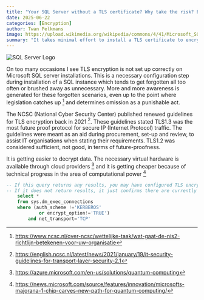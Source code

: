 ```yaml
---
title: "Your SQL Server without a TLS certificate? Why take the risk? Encrypt your traffic!"
date: 2025-06-22
categories: [Encryption]
author: Twan Pelkmans
image: https://upload.wikimedia.org/wikipedia/commons/4/41/Microsoft_SQL_Server_2025_icon.svg
summary: "It takes minimal effort to install a TLS certificate to encrypt the traffic between your client and the SQL Server. Every new operational database product provided by Microsoft now has encryption in flight by default. Why would you not do it for your current SQL installations? Do not expose your data especially when the amount of effort is minimal."
---
```

![SQL Server Logo](/assets/img/Picteo.jpg)

<!--### Introduction-->
On too many occasions I see TLS encryption is not set up correctly on Microsoft SQL server installations. This is a necessary configuration step during installation of a SQL instance which tends to get forgotten all too often or brushed away as unnecessary. 
More and more awareness is generated for these forgotten scenarios, even up to the point where legislation catches up [^1] and determines omission as a punishable act.


[^1]: https://www.ncsc.nl/over-ncsc/wettelijke-taak/wat-gaat-de-nis2-richtlijn-betekenen-voor-uw-organisatie

<!--### Briefly introduce the topic and its relevance.-->
The NCSC (National Cyber Security Center) published renewed guidelines for TLS encryption back in 2021 [^2]. These guidelines stated TLS1.3 was the most future proof protocol for secure IP (Internet Protocol) traffic. 
The guidelines were meant as an aid during procurement, set-up and review, to assist IT organisations when stating their requirements. TLS1.2 was considered sufficient, not good, in terms of future-proofness. 


[^2]: https://english.ncsc.nl/latest/news/2021/january/19/it-security-guidelines-for-transport-layer-security-2.1


<!--## Background-->
It is getting easier to decrypt data. The necessary virtual hardware is available through cloud providers [^3] and it is getting cheaper because of technical progress in the area of computational power [^4]  

[^3]: https://azure.microsoft.com/en-us/solutions/quantum-computing
[^4]: https://news.microsoft.com/source/features/innovation/microsofts-majorana-1-chip-carves-new-path-for-quantum-computing/


<!--# Provide context or background information.-->

<!--## Main Content-->

<!--### Subheading 1-->

<!--# Explain the first main point.-->

<!--### Subheading 2-->

<!--# Discuss the second main point.-->

<!--## Code Examples-->
```sql
-- If this query returns any results, you may have configured TLS encryption incorrectly
-- If it does not return results, it just confirms there are currently no uncompliant connections. It does not guarantee your configuration is correctly configured.
    select * 
    from sys.dm_exec_connections
    where (auth_scheme !='KERBEROS'
            or encrypt_option!='TRUE')
        and net_transport='TCP'
```
<!--## Conclusion-->

<!--# Summarize key takeaways and next steps.-->

